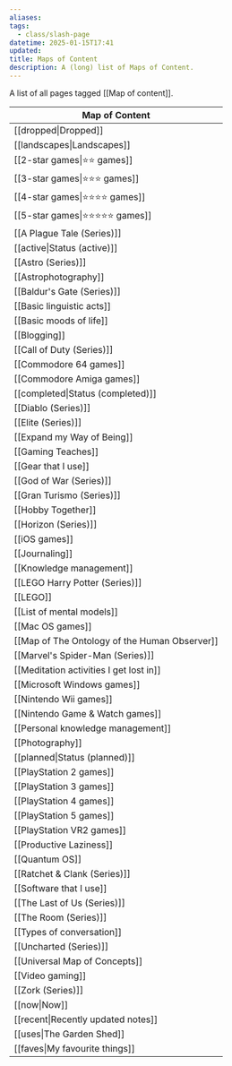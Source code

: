 ```yaml
---
aliases: 
tags:
  - class/slash-page
datetime: 2025-01-15T17:41
updated: 
title: Maps of Content
description: A (long) list of Maps of Content.
---
```

A list of all pages tagged [[Map of content]].

<!-- QueryToSerialize: table without id link(file.link, title) as "Map of Content" from #class/map and "Public" sort "Map of Content" -->
<!-- SerializedQuery: table without id link(file.link, title) as "Map of Content" from #class/map and "Public" sort "Map of Content" -->

| Map of Content                                                                                           |
| -------------------------------------------------------------------------------------------------------- |
| [[dropped\|Dropped]]                                                                           |
| [[landscapes\|Landscapes]]                                                                     |
| [[2-star games\|⭐️⭐️ games]]                                                             |
| [[3-star games\|⭐️⭐️⭐️ games]]                                                           |
| [[4-star games\|⭐️⭐️⭐️⭐️ games]]                                                         |
| [[5-star games\|⭐️⭐️⭐️⭐️⭐️ games]]                                                       |
| [[A Plague Tale (Series)]]                                       |
| [[active\|Status (active)]]                                                              |
| [[Astro (Series)]]                                                       |
| [[Astrophotography]]                                                   |
| [[Baldur's Gate (Series)]]                                       |
| [[Basic linguistic acts]]                                         |
| [[Basic moods of life]]                                             |
| [[Blogging]]                                                                   |
| [[Call of Duty (Series)]]                                         |
| [[Commodore 64 games]]                                               |
| [[Commodore Amiga games]]                                         |
| [[completed\|Status (completed)]]                                                        |
| [[Diablo (Series)]]                                                     |
| [[Elite (Series)]]                                                       |
| [[Expand my Way of Being]]                                       |
| [[Gaming Teaches]]                                                       |
| [[Gear that I use]]                                                     |
| [[God of War (Series)]]                                             |
| [[Gran Turismo (Series)]]                                         |
| [[Hobby Together]]                                                       |
| [[Horizon (Series)]]                                                   |
| [[iOS games]]                                                                 |
| [[Journaling]]                                                               |
| [[Knowledge management]]                                           |
| [[LEGO Harry Potter (Series)]]                               |
| [[LEGO]]                                                                           |
| [[List of mental models]]                                         |
| [[Mac OS games]]                                                           |
| [[Map of The Ontology of the Human Observer]] |
| [[Marvel's Spider-Man (Series)]]                           |
| [[Meditation activities I get lost in]]             |
| [[Microsoft Windows games]]                                     |
| [[Nintendo Wii games]]                                               |
| [[Nintendo Game & Watch games]]                             |
| [[Personal knowledge management]]                         |
| [[Photography]]                                                             |
| [[planned\|Status (planned)]]                                                            |
| [[PlayStation 2 games]]                                             |
| [[PlayStation 3 games]]                                             |
| [[PlayStation 4 games]]                                             |
| [[PlayStation 5 games]]                                             |
| [[PlayStation VR2 games]]                                         |
| [[Productive Laziness]]                                             |
| [[Quantum OS]]                                                               |
| [[Ratchet & Clank (Series)]]                                   |
| [[Software that I use]]                                             |
| [[The Last of Us (Series)]]                                     |
| [[The Room (Series)]]                                                 |
| [[Types of conversation]]                                         |
| [[Uncharted (Series)]]                                               |
| [[Universal Map of Concepts]]                                 |
| [[Video gaming]]                                                           |
| [[Zork (Series)]]                                                         |
| [[now\|Now]]                                                                                   |
| [[recent\|Recently updated notes]]                                                             |
| [[uses\|The Garden Shed]]                                                                      |
| [[faves\|My favourite things]]                                                                 |
<!-- SerializedQuery END -->
